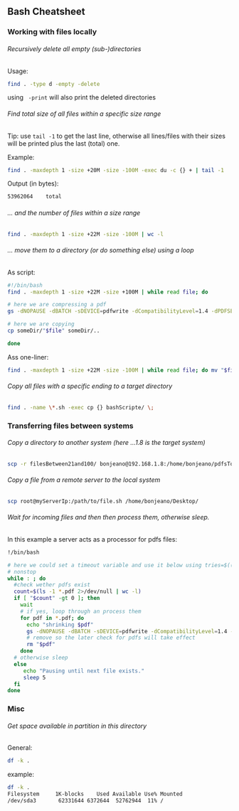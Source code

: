 ## Bash Cheatsheet

### Working with files locally

###### Recursively delete all empty (sub-)directories
Usage:
```Bash
find . -type d -empty -delete
```
using ` -print` will also print the deleted directories

###### Find total size of all files within a specific size range

Tip: use `tail -1` to get the last line, otherwise all lines/files with their sizes will be printed plus the last (total) one.

Example:
```Bash
find . -maxdepth 1 -size +20M -size -100M -exec du -c {} + | tail -1
```
Output (in bytes):
```Bash
53962064	total
```
######  ... and the number of files within a size range
```Bash
find . -maxdepth 1 -size +22M -size -100M | wc -l
```
###### ... move them to a directory (or do something else) using a loop
As script:

```Bash
#!/bin/bash
find . -maxdepth 1 -size +22M -size +100M | while read file; do

# here we are compressing a pdf
gs -dNOPAUSE -dBATCH -sDEVICE=pdfwrite -dCompatibilityLevel=1.4 -dPDFSETTINGS=/ebook -sOutputFile=compressed/"$file" "$file"

# here we are copying
cp someDir/"$file" someDir/..

done
```
Ass one-liner:
```Bash
find . -maxdepth 1 -size +22M -size -100M | while read file; do mv "$file" filesBetween21and100/; done
```

###### Copy all files with a specific ending to a target directory
```Bash
find . -name \*.sh -exec cp {} bashScripte/ \;
```
### Transferring files between systems

###### Copy a directory to another system (here ...1.8 is the target system)
```Bash
scp -r filesBetween21and100/ bonjeano@192.168.1.8:/home/bonjeano/pdfsToShrink
```
###### Copy a file from a remote server to the local system
```Bash
scp root@myServerIp:/path/to/file.sh /home/bonjeano/Desktop/
```
###### Wait for incoming files and then then process them, otherwise sleep.
In this example a server acts as a processor for pdfs files:
```Bash
!/bin/bash

# here we could set a timeout variable and use it below using tries=$((tries+1))
# nonstop
while : ; do
  #check wether pdfs exist
  count=$(ls -1 *.pdf 2>/dev/null | wc -l)
  if [ "$count" -gt 0 ]; then
    wait
    # if yes, loop through an process them
    for pdf in *.pdf; do
      echo "shrinking $pdf"
      gs -dNOPAUSE -dBATCH -sDEVICE=pdfwrite -dCompatibilityLevel=1.4 -dPDFSETTINGS=/ebook -sOutputFile=shrinked/"$pdf" "$pdf"
      # remove so the later check for pdfs will take effect
      rm "$pdf"
    done
  # otherwise sleep
  else
     echo "Pausing until next file exists."
     sleep 5
  fi
done
```
### Misc

###### Get space available in partition in this directory
General:
```Bash
df -k .
```
example:
```Bash
df -k .
Filesystem     1K-blocks    Used Available Use% Mounted
/dev/sda3       62331644 6372644  52762944  11% /
```
